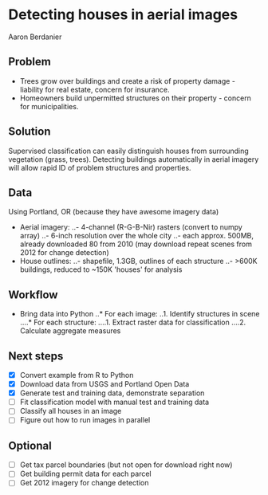 # Detecting houses in aerial images
Aaron Berdanier

## Problem
* Trees grow over buildings and create a risk of property damage - liability for real estate, concern for insurance.
* Homeowners build unpermitted structures on their property - concern for municipalities.

## Solution
Supervised classification can easily distinguish houses from surrounding vegetation (grass, trees).
Detecting buildings automatically in aerial imagery will allow rapid ID of problem structures and properties.

## Data
Using Portland, OR (because they have awesome imagery data)
* Aerial imagery: 
..- 4-channel (R-G-B-Nir) rasters (convert to numpy array)
..- 6-inch resolution over the whole city
..- each approx. 500MB, already downloaded 80 from 2010 (may download repeat scenes from 2012 for change detection)
* House outlines:
..- shapefile, 1.3GB, outlines of each structure
..- >600K buildings, reduced to ~150K 'houses' for analysis

## Workflow
* Bring data into Python
..* For each image:
..1. Identify structures in scene
....* For each structure:
....1. Extract raster data for classification
....2. Calculate aggregate measures

## Next steps
- [x] Convert example from R to Python
- [x] Download data from USGS and Portland Open Data
- [x] Generate test and training data, demonstrate separation
- [ ] Fit classification model with manual test and training data
- [ ] Classify all houses in an image
- [ ] Figure out how to run images in parallel

## Optional
- [ ] Get tax parcel boundaries (but not open for download right now)
- [ ] Get building permit data for each parcel
- [ ] Get 2012 imagery for change detection
